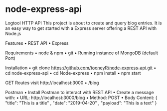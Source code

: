 # node-express-api

Logtool HTTP API
This project is about to create and query blog entries. It is  an easy way to get started with a Express server offering a REST API with Node.js

Features
•	REST API
•	Express

Requirements
•	node & npm
•	git
• Running instance of MongoDB (default Port)

Installation
•	git clone https://github.com/tooneyR/node-express-api.git
• cd node-express-api
•	cd Node-express
•	npm install
•	npm start

GET Routes
visit http://localhost:3000
•	/blog


Postman
•	Install Postman to interact with REST API
•	Create a message with:
•	URL: http://localhost:3000/blog
•	Method: POST
•	Body Content: { 
 	"title": "This is a title" ,
 	"date": "2019-04-20" ,
 	"payload": "This is a text"
}
